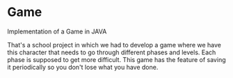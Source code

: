 # Game
Implementation of a Game in JAVA

That's a school project in which we had to develop a game where we have this character that needs to go through different phases and levels. Each phase is supposed to get more difficult. This game has the feature of saving it periodically so you don't lose what you have done.
